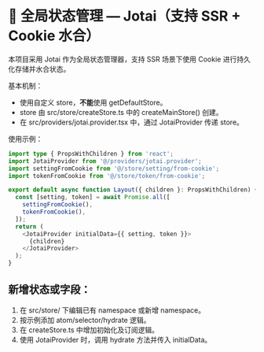 # 🧠 全局状态管理 — Jotai（支持 SSR + Cookie 水合）

本项目采用 Jotai 作为全局状态管理器，支持 SSR 场景下使用 Cookie 进行持久化存储并水合状态。

基本机制：
- 使用自定义 store，**不能**使用 getDefaultStore。
- store 由 src/store/createStore.ts 中的 createMainStore() 创建。
- 在 src/providers/jotai.provider.tsx 中，通过 JotaiProvider 传递 store。

使用示例：

```typescript jsx
import type { PropsWithChildren } from 'react';
import JotaiProvider from '@/providers/jotai.provider';
import settingFromCookie from '@/store/setting/from-cookie';
import tokenFromCookie from '@/store/token/from-cookie';

export default async function Layout({ children }: PropsWithChildren) {
  const [setting, token] = await Promise.all([
    settingFromCookie(),
    tokenFromCookie(),
  ]);
  return (
    <JotaiProvider initialData={{ setting, token }}>
      {children}
    </JotaiProvider>
  );
}
```

## 新增状态或字段：

1. 在 src/store/ 下编辑已有 namespace 或新增 namespace。
2. 按示例添加 atom/selector/hydrate 逻辑。
3. 在 createStore.ts 中增加初始化及订阅逻辑。
4. 使用 JotaiProvider 时，调用 hydrate 方法并传入 initialData。
